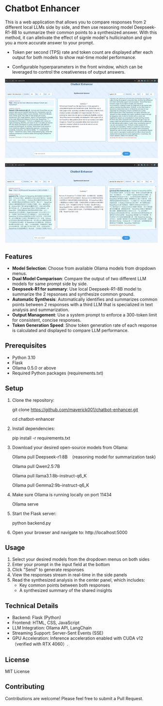 # Chatbot Enhancer

This is a web application that allows you to compare responses from 2 different local LLMs side by side, and then use reasoning model Deepseek-R1-8B to summarize their common points to a synthesized answer. With this method, it can allelivate the effect of signle model's hullicinaiton and give you a more accurate answer to your prompt.

- Token per second (TPS) rate and token count are displayed after each output for both models to show real-time model performance.

- Configurable hyperparameters in the front window, which can be leveraged to control the creativeness of output answers.  


![Chatbot Enhancer Interface](screenshots/interface.png)


![Chatbot Enhancer Interface](screenshots/interface1.png)

## Features

- **Model Selection**: Choose from available Ollama models from dropdown menus.
- **Dual Model Comparison**: Compare the output of two different LLM models for same prompt side by side.
- **Deepseek-R1 for summary**: Use local Deepseek-R1-8B model to summarize the 2 repsonses and synthesize common ground.
- **Automatic Synthesis**: Automatically identifies and summarizes common points between 2 responses with a third LLM that is specialized in text analysis and summarization. 
- **Output Management**: Use a system prompt to enforce a 300-token limit for consistent, concise responses.
- **Token Generation Speed**: Show token generation rate of each response is calculated and displayed to compare LLM performance.

## Prerequisites

- Python 3.10
- Flask
- Ollama 0.5.0 or above
- Required Python packages (requirements.txt)


## Setup

1. Clone the repository:

    git clone https://github.com/maverick001/chatbot-enhancer.git

    cd chatbot-enhancer


2. Install dependencies:

    pip install -r requirements.txt

3. Download your desired open-source models from Ollama:

   Ollama pull Deepseek-r1:8B  &nbsp;&nbsp; (reasoning model for summarization task)

   Ollama pull Qwen2.5:7B

   Ollama pull llama3.1:8b-instruct-q6_K

   Ollama pull Gemma2:9b-instruct-q6_K

4. Make sure Ollama is running locally on port 11434

   Ollama serve


5. Start the Flask server:

    python backend.py


6. Open your browser and navigate to:
http://localhost:5000



## Usage

1. Select your desired models from the dropdown menus on both sides
2. Enter your prompt in the input field at the bottom
3. Click "Send" to generate responses
4. View the responses stream in real-time in the side panels
5. Read the synthesized analysis in the center panel, which includes:
   - Key common points between both responses
   - A synthesized summary of the shared insights


## Technical Details

- Backend: Flask (Python)
- Frontend: HTML, CSS, JavaScript
- LLM Integration: Ollama API, LangChain
- Streaming Support: Server-Sent Events (SSE)
- GPU Acceleration: Inference acceleration enabled with CUDA v12 （verified with RTX 4060）.

## License

MIT License

## Contributing

Contributions are welcome! Please feel free to submit a Pull Request.